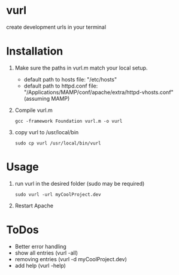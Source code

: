 vurl
====

create development urls in your terminal


# Installation

1. Make sure the paths in vurl.m match your local setup.<br>
    * default path to hosts file: "/etc/hosts"<br>
    * default path to httpd.conf file: "/Applications/MAMP/conf/apache/extra/httpd-vhosts.conf" (assuming MAMP)<br>

2. Compile vurl.m

    ```
    gcc -framework Foundation vurl.m -o vurl
    ```

2. copy vurl to /usr/local/bin

    ```
    sudo cp vurl /usr/local/bin/vurl
    ```

# Usage

1. run vurl in the desired folder (sudo may be required)

    ```
    sudo vurl -url myCoolProject.dev
    ```

2. Restart Apache


# ToDos

* Better error handling
* show all entries (vurl -all)
* removing entries (vurl -d myCoolProject.dev)
* add help (vurl -help)
